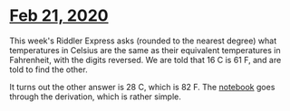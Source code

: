 # [Feb 21, 2020](https://fivethirtyeight.com/features/can-you-flip-your-way-to-victory/)

This week's Riddler Express asks (rounded to the nearest degree) what temperatures in Celsius are the same as their equivalent temperatures in Fahrenheit, with the digits reversed. We are told that 16 C is 61 F, and are told to find the other.

It turns out the other answer is 28 C, which is 82 F. The [notebook](temp_flip.ipynb) goes through the derivation, which is rather simple.
